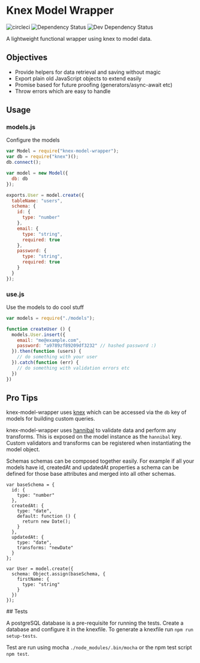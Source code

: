 # Knex Model Wrapper

![circleci](https://circleci.com/gh/oliverbrooks/knex-model-wrapper.png?style=shield)
![Dependency Status](https://david-dm.org/oliverbrooks/knex-model-wrapper.svg)
![Dev Dependency Status](https://david-dm.org/oliverbrooks/knex-model-wrapper/dev-status.svg)

A lightweight functional wrapper using knex to model data.

## Objectives

* Provide helpers for data retrieval and saving without magic
* Export plain old JavaScript objects to extend easily
* Promise based for future proofing (generators/async-await etc)
* Throw errors which are easy to handle

## Usage

### models.js

Configure the models

```js
var Model = require("knex-model-wrapper");
var db = require("knex")();
db.connect();

var model = new Model({
  db: db
});

exports.User = model.create({
  tableName: "users",
  schema: {
    id: {
      type: "number"
    },
    email: {
      type: "string",
      required: true
    },
    password: {
      type: "string",
      required: true
    }
  }
});
```

### use.js

Use the models to do cool stuff

```js
var models = require("./models");

function createUser () {
  models.User.insert({
    email: "me@example.com",
    password: "a9789zf89209df3232" // hashed password :)
  }).then(function (users) {
    // do something with your user
  }).catch(function (err) {
    // do something with validation errors etc
  })
})
```

## Pro Tips

knex-model-wrapper uses [knex](http://knexjs.org/) which can be accessed via the `db` key of models for building custom queries.

knex-model-wrapper uses [hannibal](https://www.npmjs.com/package/hannibal) to validate data and perform any transforms. This is exposed on the model instance as the `hannibal` key. Custom validators and transforms can be registered when instantiating the model object.

Schemas schemas can be composed together easily. For example if all your models have id, createdAt and updatedAt properties a schema can be defined for those base attributes and merged into all other schemas.

```
var baseSchema = {
  id: {
    type: "number"
  },
  createdAt: {
    type: "date",
    default: function () {
      return new Date();
    }
  },
  updatedAt: {
    type: "date",
    transforms: "newDate"
  }
};

var User = model.create({
  schema: Object.assign(baseSchema, {
    firstName: {
      type: "string"
    }  
  })
});
```

## Tests

A postgreSQL database is a pre-requisite for running the tests. Create a database and configure it in the knexfile. To generate a knexfile run `npm run setup-tests`.

Test are run using mocha `./node_modules/.bin/mocha` or the npm test script `npm test`.
